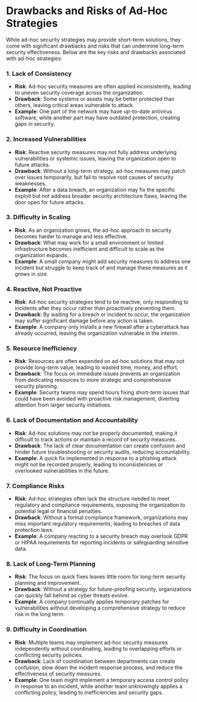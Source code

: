 # Drawbacks and Risks of Ad-Hoc Strategies

While ad-hoc security strategies may provide short-term solutions, they come with significant drawbacks and risks that can undermine long-term security effectiveness. Below are the key risks and drawbacks associated with ad-hoc strategies:

### 1. **Lack of Consistency**
   - **Risk**: Ad-hoc security measures are often applied inconsistently, leading to uneven security coverage across the organization.
   - **Drawback**: Some systems or assets may be better protected than others, leaving critical areas vulnerable to attack.
   - **Example**: One part of the network may have up-to-date antivirus software, while another part may have outdated protection, creating gaps in security.

### 2. **Increased Vulnerabilities**
   - **Risk**: Reactive security measures may not fully address underlying vulnerabilities or systemic issues, leaving the organization open to future attacks.
   - **Drawback**: Without a long-term strategy, ad-hoc measures may patch over issues temporarily, but fail to resolve root causes of security weaknesses.
   - **Example**: After a data breach, an organization may fix the specific exploit but not address broader security architecture flaws, leaving the door open for future attacks.

### 3. **Difficulty in Scaling**
   - **Risk**: As an organization grows, the ad-hoc approach to security becomes harder to manage and less effective.
   - **Drawback**: What may work for a small environment or limited infrastructure becomes inefficient and difficult to scale as the organization expands.
   - **Example**: A small company might add security measures to address one incident but struggle to keep track of and manage these measures as it grows in size.

### 4. **Reactive, Not Proactive**
   - **Risk**: Ad-hoc security strategies tend to be reactive, only responding to incidents after they occur rather than proactively preventing them.
   - **Drawback**: By waiting for a breach or incident to occur, the organization may suffer significant damage before any action is taken.
   - **Example**: A company only installs a new firewall after a cyberattack has already occurred, leaving the organization vulnerable in the interim.

### 5. **Resource Inefficiency**
   - **Risk**: Resources are often expended on ad-hoc solutions that may not provide long-term value, leading to wasted time, money, and effort.
   - **Drawback**: The focus on immediate issues prevents an organization from dedicating resources to more strategic and comprehensive security planning.
   - **Example**: Security teams may spend hours fixing short-term issues that could have been avoided with proactive risk management, diverting attention from larger security initiatives.

### 6. **Lack of Documentation and Accountability**
   - **Risk**: Ad-hoc solutions may not be properly documented, making it difficult to track actions or maintain a record of security measures.
   - **Drawback**: The lack of clear documentation can create confusion and hinder future troubleshooting or security audits, reducing accountability.
   - **Example**: A quick fix implemented in response to a phishing attack might not be recorded properly, leading to inconsistencies or overlooked vulnerabilities in the future.

### 7. **Compliance Risks**
   - **Risk**: Ad-hoc strategies often lack the structure needed to meet regulatory and compliance requirements, exposing the organization to potential legal or financial penalties.
   - **Drawback**: Without a formal compliance framework, organizations may miss important regulatory requirements, leading to breaches of data protection laws.
   - **Example**: A company reacting to a security breach may overlook GDPR or HIPAA requirements for reporting incidents or safeguarding sensitive data.

### 8. **Lack of Long-Term Planning**
   - **Risk**: The focus on quick fixes leaves little room for long-term security planning and improvement.
   - **Drawback**: Without a strategy for future-proofing security, organizations can quickly fall behind as cyber threats evolve.
   - **Example**: A company continually applies temporary patches for vulnerabilities without developing a comprehensive strategy to reduce risk in the long term.

### 9. **Difficulty in Coordination**
   - **Risk**: Multiple teams may implement ad-hoc security measures independently without coordinating, leading to overlapping efforts or conflicting security policies.
   - **Drawback**: Lack of coordination between departments can create confusion, slow down the incident response process, and reduce the effectiveness of security measures.
   - **Example**: One team might implement a temporary access control policy in response to an incident, while another team unknowingly applies a conflicting policy, leading to inefficiencies and security gaps.
